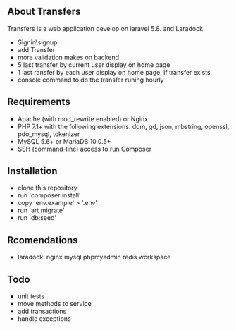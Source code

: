 


## About Transfers

Transfers is a web application develop on laravel 5.8. and Laradock

- Signin\signup
- add Transfer
- more validation makes on backend
- 5 last transfer by current user display on home page
- 1 last ransfer by each user display on home page, if transfer exists
- console command to do the transfer runing hourly

## Requirements

- Apache (with mod_rewrite enabled) or Nginx
- PHP 7.1+ with the following extensions: dom, gd, json, mbstring, openssl, pdo_mysql, tokenizer
- MySQL 5.6+ or MariaDB 10.0.5+
- SSH (command-line) access to run Composer

## Installation

- clone this repository
- run 'composer install'
- copy 'env.example' > '.env'
- run 'art migrate'
- run 'db:seed'

## Rcomendations

- laradock: nginx mysql phpmyadmin redis workspace

## Todo

- unit tests
- move methods to service
- add transactions
- handle exceptions
